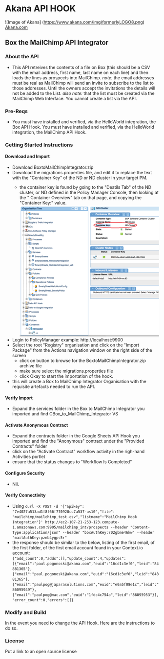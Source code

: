 # Akana API HOOK
![Image of Akana] 
(https://www.akana.com/img/formerlyLOGO8.png) 
[Akana.com](http://akana.com)

## Box the MailChimp API Integrator
### About the API
- This API retreives the contents of a file on Box (this should be a CSV with the email address, first name, last name on each line) and then loads the lines as prospects into MailChimp. *note:* the email addresses must be real as MailChimp will send an invite to subscribe to the list to those addresses. Until the owners accept the invitations the details will not be added to the List. *also note:* that the list must be created via the MailChimp Web Interface. You cannot create a list via the API. 

### Pre-Reqs
- You must have installed and verified, via the HelloWorld integration, the Box API Hook. 
You must have installed and verified, via the HelloWorld integration, the MailChimp API Hook.

### Getting Started Instructions
#### Download and Import
- Download BoxtoMailChimpIntegrator.zip
- Download the migrations.properties file, and edit it to replace the <replace this with your key> text with the "Container Key" of the ND or ND cluster in your target PM.
    - the container key is found by going to the "Deatils Tab" of the ND cluster, or ND defined in the Policy Manager Console, then looking at the " Container Overview" tab on that page, and copying the "Container Key:" value. ![container key screenshot](https://github.com/pogo61/Google-Sheets-API-Integration/blob/master/Screen%20Shot%202015-03-18%20at%2011.24.45%20am.png "ND Container Key")
- Login to PolicyManager  example: http://localhost:9900
- Select the root "Registry" organisation and click on the "Import Package" from the Actions navigation window on the right side of the screen
  - click on button to browse for the BoxtoMailChimpIntegrator.zip archive file 
  - make sure select the migrations.properties file 
  - click Okay to start the importation of the hook.
- this will create a Box to MailChimp Integrator Organisation with the requisite artefacts needed to run the API.

#### Verify Import
- Expand the services folder in the Box to MailChimp Integrator you imported and find CBox_to_MailChimp_Integrator VS

#### Activate Anonymous Contract
- Expand the contracts folder in the Google Sheets API Hook you imported and find the "Anonymous" contract under the "Provided Contracts" folder
- click on the "Activate Contract" workflow activity in the righ-hand Activities portlet
- ensure that the status changes to "Workflow Is Completed"

#### Configure Security
- Nil.

#### Verify Connectivity
- Using ```curl -X POST -d '{"apikey": "7e4027a513ad1f8f66f770920cc7a537-us10","file": "mailchimp/mailchimp_test.csv","listname":"MailChimp Hook Integration"}' http://ec2-107-21-253-123.compute-1.amazonaws.com:9905/mailchimp_int/prospects --header "Content-Type:application/json" --header "boxAuthKey:702gbme46kw" --header "mailAuthKey:pznb4ygps5r" ```
-  the response should be similar to the below, listing of the first email, of the first folder, of the first email account found in your Context.io account:  
```{"add_count":0,"adds":[],"update_count":4,"updates":[{"email":"paul.pogonoski@akana.com","euid":"16cd1c3ef0","leid":"84881365"},{"email":"paul.pogonoski@akana.com","euid":"16cd1c3ef0","leid":"84881365"},{"email":"paulpog@japarasolutions.com","euid":"e0a5f08e1c","leid":"86095949"},{"email":"paulpog@mac.com","euid":"1fdc4c754a","leid":"86095953"}],"error_count":0,"errors":[]}```
  

### Modify and Build
In the event you need to change the API Hook.   Here are the instructions to do so. 

### License
Put a link to an open source license

